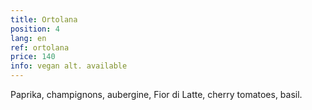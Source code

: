 ```yaml
---
title: Ortolana
position: 4
lang: en
ref: ortolana
price: 140
info: vegan alt. available
---
```


Paprika, champignons, aubergine, Fior di Latte, cherry tomatoes, basil.
